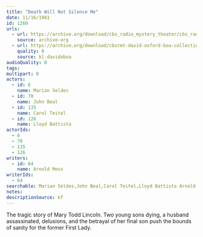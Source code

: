 ```yaml
---
title: "Death Will Not Silence Me"
date: 11/16/1981
id: 1260
urls: 
  - url: https://archive.org/download/cbs_radio_mystery_theater/cbs_radio_mystery_theater-1251-1300.zip/cbs_radio_mystery_theater-1251-1300%2Fcbsrmt_1260_the_death_will_not_silence_me.mp3
    source: archive-org
  - url: https://archive.org/download/cbsrmt-david-oxford-boa-collection/CBSRMT-811116-1260-Death-Will-Not-Silence-Me-(24-22)-[2007]-{BoA}.mp3
    quality: 0
    source: kl-davidoboa
audioQuality: 0
tags: 
multipart: 0
actors:  
  - id: 6
    name: Marian Seldes  
  - id: 70
    name: John Beal  
  - id: 135
    name: Carol Teitel  
  - id: 126
    name: Lloyd Battista
actorIds:  
  - 6  
  - 70  
  - 135  
  - 126
writers:  
  - id: 64
    name: Arnold Moss
writerIds:  
  - 64
searchable: Marian Seldes,John Beal,Carol Teitel,Lloyd Battista Arnold Moss
notes: 
descriptionSource: kf
---
```

The tragic story of Mary Todd Lincoln. Two young sons dying, a husband assassinated, delusions, and the betrayal of her final son push the bounds of sanity for the former First Lady.